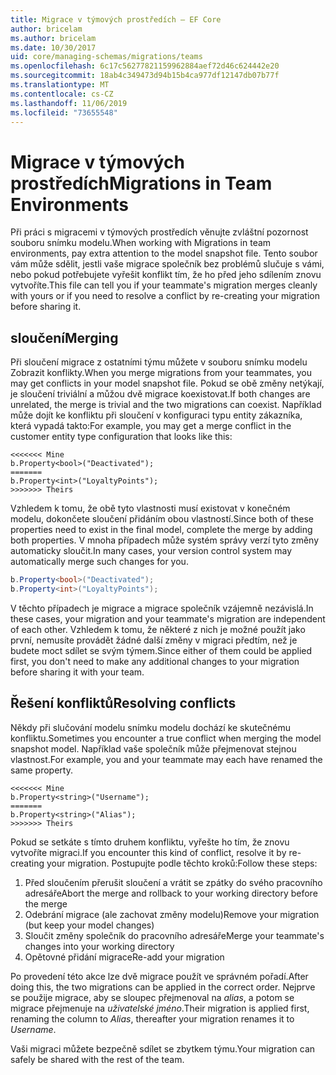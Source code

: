 ```yaml
---
title: Migrace v týmových prostředích – EF Core
author: bricelam
ms.author: bricelam
ms.date: 10/30/2017
uid: core/managing-schemas/migrations/teams
ms.openlocfilehash: 6c17c56277821159962884aef72d46c624442e20
ms.sourcegitcommit: 18ab4c349473d94b15b4ca977df12147db07b77f
ms.translationtype: MT
ms.contentlocale: cs-CZ
ms.lasthandoff: 11/06/2019
ms.locfileid: "73655548"
---
```

# <a name="migrations-in-team-environments"></a><span data-ttu-id="5439f-102">Migrace v týmových prostředích</span><span class="sxs-lookup"><span data-stu-id="5439f-102">Migrations in Team Environments</span></span>

<span data-ttu-id="5439f-103">Při práci s migracemi v týmových prostředích věnujte zvláštní pozornost souboru snímku modelu.</span><span class="sxs-lookup"><span data-stu-id="5439f-103">When working with Migrations in team environments, pay extra attention to the model snapshot file.</span></span> <span data-ttu-id="5439f-104">Tento soubor vám může sdělit, jestli vaše migrace společník bez problémů slučuje s vámi, nebo pokud potřebujete vyřešit konflikt tím, že ho před jeho sdílením znovu vytvoříte.</span><span class="sxs-lookup"><span data-stu-id="5439f-104">This file can tell you if your teammate's migration merges cleanly with yours or if you need to resolve a conflict by re-creating your migration before sharing it.</span></span>

## <a name="merging"></a><span data-ttu-id="5439f-105">sloučení</span><span class="sxs-lookup"><span data-stu-id="5439f-105">Merging</span></span>

<span data-ttu-id="5439f-106">Při sloučení migrace z ostatními týmu můžete v souboru snímku modelu Zobrazit konflikty.</span><span class="sxs-lookup"><span data-stu-id="5439f-106">When you merge migrations from your teammates, you may get conflicts in your model snapshot file.</span></span> <span data-ttu-id="5439f-107">Pokud se obě změny netýkají, je sloučení triviální a můžou dvě migrace koexistovat.</span><span class="sxs-lookup"><span data-stu-id="5439f-107">If both changes are unrelated, the merge is trivial and the two migrations can coexist.</span></span> <span data-ttu-id="5439f-108">Například může dojít ke konfliktu při sloučení v konfiguraci typu entity zákazníka, která vypadá takto:</span><span class="sxs-lookup"><span data-stu-id="5439f-108">For example, you may get a merge conflict in the customer entity type configuration that looks like this:</span></span>

``` output
<<<<<<< Mine
b.Property<bool>("Deactivated");
=======
b.Property<int>("LoyaltyPoints");
>>>>>>> Theirs
```

<span data-ttu-id="5439f-109">Vzhledem k tomu, že obě tyto vlastnosti musí existovat v konečném modelu, dokončete sloučení přidáním obou vlastností.</span><span class="sxs-lookup"><span data-stu-id="5439f-109">Since both of these properties need to exist in the final model, complete the merge by adding both properties.</span></span> <span data-ttu-id="5439f-110">V mnoha případech může systém správy verzí tyto změny automaticky sloučit.</span><span class="sxs-lookup"><span data-stu-id="5439f-110">In many cases, your version control system may automatically merge such changes for you.</span></span>

``` csharp
b.Property<bool>("Deactivated");
b.Property<int>("LoyaltyPoints");
```

<span data-ttu-id="5439f-111">V těchto případech je migrace a migrace společník vzájemně nezávislá.</span><span class="sxs-lookup"><span data-stu-id="5439f-111">In these cases, your migration and your teammate's migration are independent of each other.</span></span> <span data-ttu-id="5439f-112">Vzhledem k tomu, že některé z nich je možné použít jako první, nemusíte provádět žádné další změny v migraci předtím, než je budete moct sdílet se svým týmem.</span><span class="sxs-lookup"><span data-stu-id="5439f-112">Since either of them could be applied first, you don't need to make any additional changes to your migration before sharing it with your team.</span></span>

## <a name="resolving-conflicts"></a><span data-ttu-id="5439f-113">Řešení konfliktů</span><span class="sxs-lookup"><span data-stu-id="5439f-113">Resolving conflicts</span></span>

<span data-ttu-id="5439f-114">Někdy při slučování modelu snímku modelu dochází ke skutečnému konfliktu.</span><span class="sxs-lookup"><span data-stu-id="5439f-114">Sometimes you encounter a true conflict when merging the model snapshot model.</span></span> <span data-ttu-id="5439f-115">Například vaše společník může přejmenovat stejnou vlastnost.</span><span class="sxs-lookup"><span data-stu-id="5439f-115">For example, you and your teammate may each have renamed the same property.</span></span>

``` output
<<<<<<< Mine
b.Property<string>("Username");
=======
b.Property<string>("Alias");
>>>>>>> Theirs
```

<span data-ttu-id="5439f-116">Pokud se setkáte s tímto druhem konfliktu, vyřešte ho tím, že znovu vytvoříte migraci.</span><span class="sxs-lookup"><span data-stu-id="5439f-116">If you encounter this kind of conflict, resolve it by re-creating your migration.</span></span> <span data-ttu-id="5439f-117">Postupujte podle těchto kroků:</span><span class="sxs-lookup"><span data-stu-id="5439f-117">Follow these steps:</span></span>

1. <span data-ttu-id="5439f-118">Před sloučením přerušit sloučení a vrátit se zpátky do svého pracovního adresáře</span><span class="sxs-lookup"><span data-stu-id="5439f-118">Abort the merge and rollback to your working directory before the merge</span></span>
2. <span data-ttu-id="5439f-119">Odebrání migrace (ale zachovat změny modelu)</span><span class="sxs-lookup"><span data-stu-id="5439f-119">Remove your migration (but keep your model changes)</span></span>
3. <span data-ttu-id="5439f-120">Sloučit změny společník do pracovního adresáře</span><span class="sxs-lookup"><span data-stu-id="5439f-120">Merge your teammate's changes into your working directory</span></span>
4. <span data-ttu-id="5439f-121">Opětovné přidání migrace</span><span class="sxs-lookup"><span data-stu-id="5439f-121">Re-add your migration</span></span>

<span data-ttu-id="5439f-122">Po provedení této akce lze dvě migrace použít ve správném pořadí.</span><span class="sxs-lookup"><span data-stu-id="5439f-122">After doing this, the two migrations can be applied in the correct order.</span></span> <span data-ttu-id="5439f-123">Nejprve se použije migrace, aby se sloupec přejmenoval na *alias*, a potom se migrace přejmenuje na *uživatelské jméno*.</span><span class="sxs-lookup"><span data-stu-id="5439f-123">Their migration is applied first, renaming the column to *Alias*, thereafter your migration renames it to *Username*.</span></span>

<span data-ttu-id="5439f-124">Vaši migraci můžete bezpečně sdílet se zbytkem týmu.</span><span class="sxs-lookup"><span data-stu-id="5439f-124">Your migration can safely be shared with the rest of the team.</span></span>
